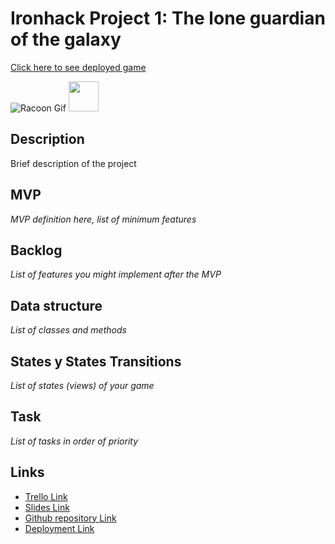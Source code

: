 # Ironhack Project 1: The lone guardian of the galaxy

[Click here to see deployed game](https://tlorius.github.io/lone-guardian-game/)

![Racoon Gif](https://github.com/images/rocket_wink.gif)
<img src="https://github.com/images/rocket_wink.gif" width="48">

## Description

Brief description of the project

## MVP

_MVP definition here, list of minimum features_

## Backlog

_List of features you might implement after the MVP_

## Data structure

_List of classes and methods_

## States y States Transitions

_List of states (views) of your game_

## Task

_List of tasks in order of priority_

## Links

- [Trello Link](https://trello.com/b/zU9c9cam/the-lone-guardian-of-the-galaxy)
- [Slides Link](https://docs.google.com/presentation/d/1FjjwWV8M4eejIU-FOURFpyHAOxHYBINHO89rit4Me5I/edit#slide=id.g2a36108818a_0_10)
- [Github repository Link](https://github.com/tlorius/lone-guardian-game)
- [Deployment Link](https://tlorius.github.io/lone-guardian-game/)

